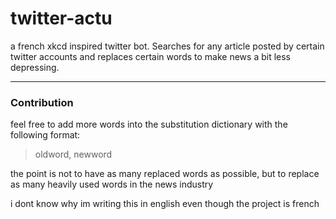 # twitter-actu
a french xkcd inspired twitter bot. Searches for any article posted by certain twitter accounts and replaces certain words to make news a bit less depressing.

---

### Contribution
feel free to add more words into the substitution dictionary with the following format:
> oldword, newword

the point is not to have as many replaced words as possible, but to replace as many heavily used words in the news industry





i dont know why im writing this in english even though the project is french
